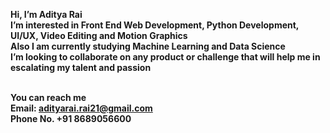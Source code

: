 <b>Hi, I’m Aditya Rai <b><br>
I’m interested in Front End Web Development, Python Development, UI/UX, Video Editing and Motion Graphics<br> 
Also I am currently studying Machine Learning and Data Science<br>
I’m looking to collaborate on any product or challenge that will help me in escalating my talent and passion<br><br>

You can reach me<br>
Email: adityarai.rai21@gmail.com<br>
Phone No. +91 8689056600<br>

